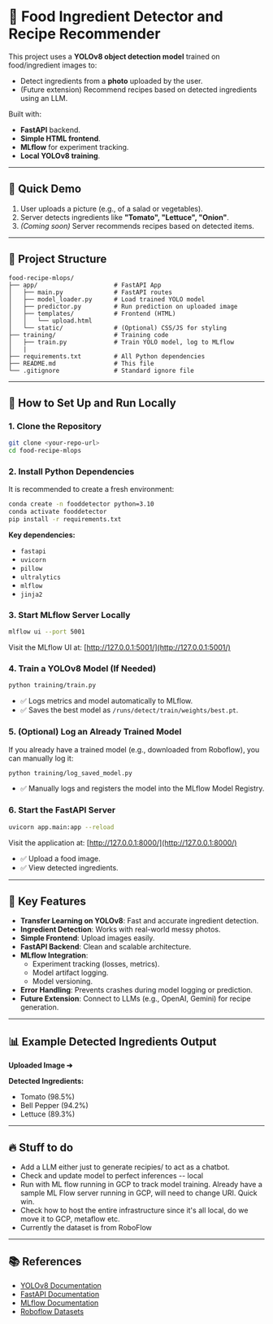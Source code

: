 # 🥘 Food Ingredient Detector and Recipe Recommender
This project uses a **YOLOv8 object detection model** trained on food/ingredient images to:

- Detect ingredients from a **photo** uploaded by the user.
- (Future extension) Recommend recipes based on detected ingredients using an LLM.

Built with:
- **FastAPI** backend.
- **Simple HTML frontend**.
- **MLflow** for experiment tracking.
- **Local YOLOv8 training**.

---

## 📸 Quick Demo

1. User uploads a picture (e.g., of a salad or vegetables).
2. Server detects ingredients like **"Tomato", "Lettuce", "Onion"**.
3. *(Coming soon)* Server recommends recipes based on detected items.

---

## 📂 Project Structure

```
food-recipe-mlops/
├── app/                     # FastAPI App
│   ├── main.py              # FastAPI routes
│   ├── model_loader.py      # Load trained YOLO model
│   ├── predictor.py         # Run prediction on uploaded image
│   ├── templates/           # Frontend (HTML)
│   │   └── upload.html
│   └── static/              # (Optional) CSS/JS for styling
├── training/                # Training code
│   ├── train.py             # Train YOLO model, log to MLflow
│   |
├── requirements.txt         # All Python dependencies
├── README.md                # This file
└── .gitignore               # Standard ignore file
```

---

## 🚀 How to Set Up and Run Locally

### 1. Clone the Repository

```bash
git clone <your-repo-url>
cd food-recipe-mlops
```

### 2. Install Python Dependencies

It is recommended to create a fresh environment:

```bash
conda create -n fooddetector python=3.10
conda activate fooddetector
pip install -r requirements.txt
```

**Key dependencies:**
- `fastapi`
- `uvicorn`
- `pillow`
- `ultralytics`
- `mlflow`
- `jinja2`

### 3. Start MLflow Server Locally

```bash
mlflow ui --port 5001
```

Visit the MLflow UI at: [http://127.0.0.1:5001/](http://127.0.0.1:5001/)

### 4. Train a YOLOv8 Model (If Needed)

```bash
python training/train.py
```

- ✅ Logs metrics and model automatically to MLflow.
- ✅ Saves the best model as `/runs/detect/train/weights/best.pt`.

### 5. (Optional) Log an Already Trained Model

If you already have a trained model (e.g., downloaded from Roboflow), you can manually log it:

```bash
python training/log_saved_model.py
```

- ✅ Manually logs and registers the model into the MLflow Model Registry.

### 6. Start the FastAPI Server

```bash
uvicorn app.main:app --reload
```

Visit the application at: [http://127.0.0.1:8000/](http://127.0.0.1:8000/)

- ✅ Upload a food image.
- ✅ View detected ingredients.

---

## 🧠 Key Features

- **Transfer Learning on YOLOv8**: Fast and accurate ingredient detection.
- **Ingredient Detection**: Works with real-world messy photos.
- **Simple Frontend**: Upload images easily.
- **FastAPI Backend**: Clean and scalable architecture.
- **MLflow Integration**:
    - Experiment tracking (losses, metrics).
    - Model artifact logging.
    - Model versioning.
- **Error Handling**: Prevents crashes during model logging or prediction.
- **Future Extension**: Connect to LLMs (e.g., OpenAI, Gemini) for recipe generation.

---

## 📊 Example Detected Ingredients Output

**Uploaded Image ➔**

**Detected Ingredients:**
- Tomato (98.5%)
- Bell Pepper (94.2%)
- Lettuce (89.3%)

---

## 🔥 Stuff to do 

- Add a LLM either just to generate recipies/ to act as a chatbot.
- Check and update model to perfect inferences -- local 
- Run with ML flow running in GCP to track model training. Already have a sample ML Flow server running in GCP, will need to change URI. Quick win.
- Check how to host the entire infrastructure since it's all local, do we move it to GCP, metaflow etc.
- Currently the dataset is from RoboFlow

---

## 📚 References

- [YOLOv8 Documentation](https://docs.ultralytics.com/)
- [FastAPI Documentation](https://fastapi.tiangolo.com/)
- [MLflow Documentation](https://mlflow.org/)
- [Roboflow Datasets](https://roboflow.com/)
